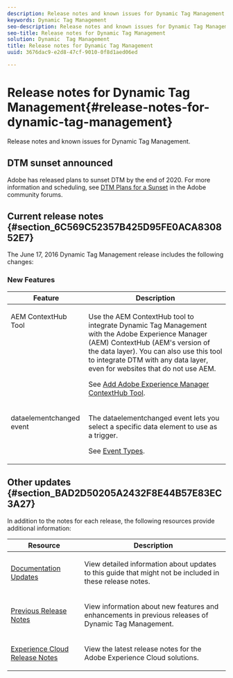 ```yaml
---
description: Release notes and known issues for Dynamic Tag Management.
keywords: Dynamic Tag Management
seo-description: Release notes and known issues for Dynamic Tag Management.
seo-title: Release notes for Dynamic Tag Management
solution: Dynamic  Tag Management
title: Release notes for Dynamic Tag Management
uuid: 3676dac9-e2d8-47cf-9010-0f8d1aed06ed

---
```


# Release notes for Dynamic Tag Management{#release-notes-for-dynamic-tag-management}

Release notes and known issues for Dynamic Tag Management.

## DTM sunset announced

Adobe has released plans to sunset DTM by the end of 2020. For more information and scheduling, see [DTM Plans for a Sunset](https://forums.adobe.com/community/experience-cloud/platform/launch/blog/2018/10/05/dtm-plans-for-a-sunset) in the Adobe community forums.

## Current release notes {#section_6C569C52357B425D95FE0ACA830852E7}

The June 17, 2016 Dynamic Tag Management release includes the following changes:

### New Features 

<table id="table_3CA51E873E324FD4B7CF14190F127A77"> 
 <thead> 
  <tr> 
   <th colname="col1" class="entry"> Feature </th> 
   <th colname="col2" class="entry"> Description </th> 
  </tr> 
 </thead>
 <tbody> 
  <tr valign="top"> 
   <td colname="col1"> <p>AEM ContextHub Tool </p> </td> 
   <td colname="col2"> <p>Use the AEM ContextHub tool to integrate <span class="keyword"> Dynamic Tag Management</span> with the <span class="keyword"> Adobe Experience Manager</span> (AEM) ContextHub (AEM's version of the data layer). You can also use this tool to integrate DTM with any data layer, even for websites that do not use AEM. </p> <p>See <a href="tools-reference/add-aem-contextub-tool.md#concept_F0D713695CA54807B6E2B66842421C32" format="dita" scope="local"> Add Adobe Experience Manager ContextHub Tool</a>. </p> </td> 
  </tr> 
  <tr valign="top"> 
   <td colname="col1"> <p><span class="codeph"> dataelementchanged</span> event </p> </td> 
   <td colname="col2"> <p>The <span class="codeph"> dataelementchanged</span> event lets you select a specific data element to use as a trigger. </p> <p>See <a href="managing-resources/create-rules/t-rules-event-conditions.md#concept_B1C6169D8B354207AEE0E4965E6421B1" format="dita" scope="local"> Event Types</a>. </p> </td> 
  </tr> 
 </tbody> 
</table>

## Other updates {#section_BAD2D50205A2432F8E44B57E83EC3A27}

In addition to the notes for each release, the following resources provide additional information: 

<table id="table_7035BC3368604DA2962660A9C2722386"> 
 <thead> 
  <tr> 
   <th colname="col1" class="entry"> Resource </th> 
   <th colname="col2" class="entry"> Description </th> 
  </tr> 
 </thead>
 <tbody> 
  <tr> 
   <td colname="col1"> <p> <a href="other-resources/doc-updates.md#concept_1FD8F00A2F5E4BE9A635278E10111B4B" format="dita" scope="local"> Documentation Updates</a> </p> </td> 
   <td colname="col2"> <p>View detailed information about updates to this guide that might not be included in these release notes. </p> </td> 
  </tr> 
  <tr> 
   <td colname="col1"> <p><a href="other-resources/release-notes-history-dtm.md#concept_F63E33A02ED04FFEB92D4763A84DEEF0" format="dita" scope="local"> Previous Release Notes</a> </p> </td> 
   <td colname="col2"> <p>View information about new features and enhancements in previous releases of <span class="keyword"> Dynamic Tag Management</span>. </p> </td> 
  </tr> 
  <tr> 
   <td colname="col1"> <p> <a href="https://docs.adobe.com/content/help/en/release-notes/experience-cloud/current.html" format="https" scope="external"> Experience Cloud Release Notes</a> </p> </td> 
   <td colname="col2"> <p>View the latest release notes for the <span class="keyword"> Adobe Experience Cloud</span> solutions. </p> </td> 
  </tr> 
 </tbody> 
</table>


